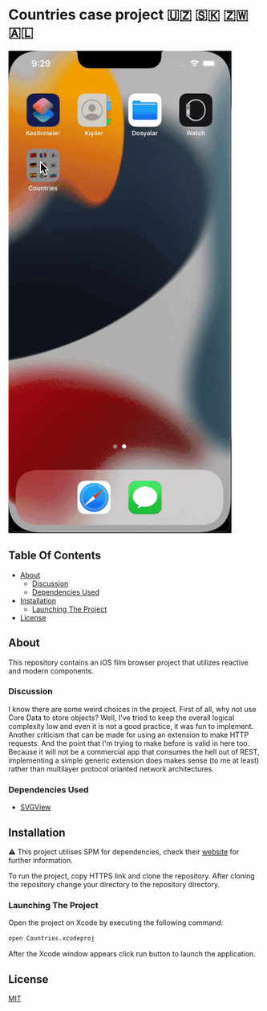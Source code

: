 # Countries case project 🇺🇿 🇸🇰 🇿🇼 🇦🇱

![Application](https://github.com/repfly/Countries/blob/main/Repository/demo.gif?raw=true)

## Table Of Contents

* [About](#about)
  * [Discussion](#discussion)
  * [Dependencies Used](#dependencies-used)
* [Installation](#installation)
  * [Launching The Project](#launching-the-project)
* [License](#license)

## About

This repository contains an iOS film browser project that utilizes reactive and modern components.

### Discussion
I know there are some weird choices in the project. First of all, why not use Core Data to store objects? Well, I've tried to keep the overall logical complexity low and even it is not a good practice, it was fun to implement. Another criticism that can be made for using an extension to make HTTP requests. And the point that I'm trying to make before is valid in here too. Because it will not be a commercial app that consumes the hell out of REST, implementing a simple generic extension does makes sense (to me at least) rather than multilayer protocol orianted network architectures. 

### Dependencies Used

* [SVGView](https://github.com/exyte/SVGView)

## Installation

⚠️ This project utilises SPM for dependencies, check their [website](https://developer.apple.com/documentation/xcode/adding-package-dependencies-to-your-app) for further information.

To run the project, copy HTTPS link and clone the repository. After cloning the repository change your directory to the repository directory.

### Launching The Project

Open the project on Xcode by executing the following command:

```bash
open Countries.xcodeproj
```

After the Xcode window appears click run button to launch the application.

## License

[MIT](LICENSE)


